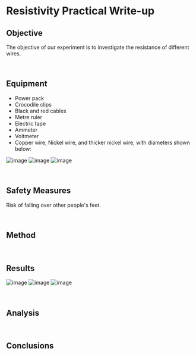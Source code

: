 # Resistivity Practical Write-up

## Objective
The objective of our experiment is to investigate the resistance of different wires.

<br>

## Equipment
- Power pack
- Crocodile clips
- Black and red cables
- Metre ruler
- Electric tape
- Ammeter
- Voltmeter
- Copper wire, Nickel wire, and thicker nickel wire, with diameters shown below:

![image](https://user-images.githubusercontent.com/90699946/161150743-32f3353e-8f86-46f4-8b71-51a1d9810ab0.png)
![image](https://user-images.githubusercontent.com/90699946/161150780-80e10613-0cac-4e65-8d86-aef2f36f6579.png)
![image](https://user-images.githubusercontent.com/90699946/161150814-e9ddc771-623d-47cc-b8e4-8b928bab69ee.png)

<br>

## Safety Measures
Risk of falling over other people's feet.

<br>

## Method

<br>

## Results
![image](https://user-images.githubusercontent.com/90699946/161151668-0b97abbe-c085-451e-8762-c1ab3a6ff4b2.png)
![image](https://user-images.githubusercontent.com/90699946/161151703-2c575251-c6d9-492d-ab05-f597c12576a1.png)
![image](https://user-images.githubusercontent.com/90699946/161151757-fc84f9f0-770a-4554-bfd1-53fb6de05bfe.png)

<br>

## Analysis

<br>

## Conclusions
